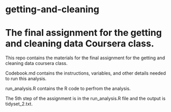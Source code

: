 # getting-and-cleaning
# The final assignment for the getting and cleaning data Coursera class. 

This repo contains the materials for the final assignment for the getting and cleaning data coursera class. 

Codebook.md contains the instructions, variables, and other details needed to run this analysis.

run_analysis.R contains the R code to perfrom the analysis. 

The 5th step of the assignment is in the run_analysis.R file and the output is tidyset_2.txt.
